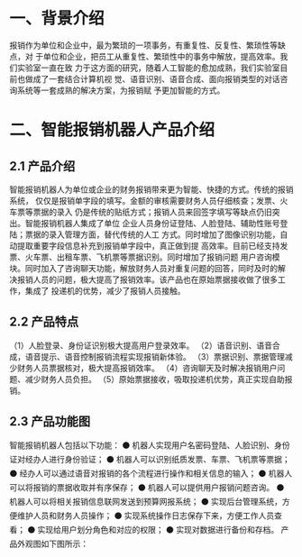# 一、背景介绍
   报销作为单位和企业中，最为繁琐的一项事务，有重复性、反复性、繁琐性等缺点，对
于单位和企业，把员工从重复性、繁琐性中的事务中解放，提高效率。我们实验室一直在致
力于这方面的研究，随着人工智能的愈加成熟，我们实验室目前也做成了一套结合计算机视
觉、语音识别、语音合成、面向报销类型的对话咨询系统等一套成熟的解决方案，为报销赋
予更加智能的方式。
# 二、智能报销机器人产品介绍 
## 2.1 产品介绍
  智能报销机器人为单位或企业的财务报销带来更为智能、快捷的方式。传统的报销系统，
仅仅是报销单字段的填写。金额的审核需要财务人员仔细核查；发票、火车票等票据的录入
仍是传统的贴纸方式；报销人员来回签字填写等缺点仍旧突出。智能报销机器人集成了单位
企业人员身份证登陆、人脸登陆、辅助性账号登陆；票据的录入管理方面，替代传统的人工
方式。同时增加了图像识别功能，自动提取重要字段信息补充到报销单字段中，真正做到提
高效率。目前已经支持发票、火车票、出租车票、飞机票等票据识别。同时增加了报销问题
用户咨询模块。同时加入了咨询聊天功能，解放财务人员对重复问题的回答，同时及时的解
决报销人员的问题，极大提高了报销效率。该产品也在原始票据接收做了很多工作，集成了
投递机的优势，减少了报销人员接触。
## 2.2 产品特点
（1）人脸登录、身份证识别极大提高用户登录效率。
（2）语音识别、语音合成，语音提示、语音控制报销流程实现报销新体验。
（3）票据识别、票据管理减少财务人员票据核对，极大提高报销效率。
（4）咨询聊天及时解决报销用户问题、减少财务人员负担。
（5）原始票据接收，吸取投递机优势，真正实现自助报销。
## 2.3 产品功能图
智能报销机器人包括以下功能：
⚫ 机器人实现用户名密码登陆、人脸识别、身份证对经办人进行身份验证；
⚫ 机器人可以识别纸质发票、车票、飞机票等票据；
⚫ 经办人可以通过语音对报销的各个流程进行操作和相关信息的输入；
⚫ 机器人可以将报销的票据收取并有序保存；
⚫ 机器人可以提供用户报销问题咨询。
⚫ 机器人可以将相关报销信息联网发送到预算网报系统；
⚫ 实现后台管理系统，方便维护人员和财务人员操作；
⚫ 实现系统操作日志保存下来，方便工作人员查看；
⚫ 实现给用户划分角色和对应的权限；
⚫ 实现对数据进行备份和存档。
产品外观图如下图所示：


